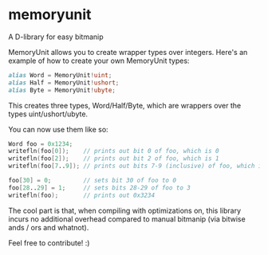 # memoryunit
A D-library for easy bitmanip

MemoryUnit allows you to create wrapper types over integers. Here's an example of how to create your own MemoryUnit types:
```D
alias Word = MemoryUnit!uint;
alias Half = MemoryUnit!ushort;
alias Byte = MemoryUnit!ubyte;
```

This creates three types, Word/Half/Byte, which are wrappers over the types uint/ushort/ubyte.

You can now use them like so:
```D
Word foo = 0x1234;
writefln(foo[0]);    // prints out bit 0 of foo, which is 0
writefln(foo[2]);    // prints out bit 2 of foo, which is 1
writefln(foo[7..9]); // prints out bits 7-9 (inclusive) of foo, which is 4

foo[30] = 0;         // sets bit 30 of foo to 0
foo[28..29] = 1;     // sets bits 28-29 of foo to 3
writefln(foo);       // prints out 0x3234
```

The cool part is that, when compiling with optimizations on, this library incurs no additional overhead compared to manual bitmanip (via bitwise ands / ors and whatnot).

Feel free to contribute! :)
